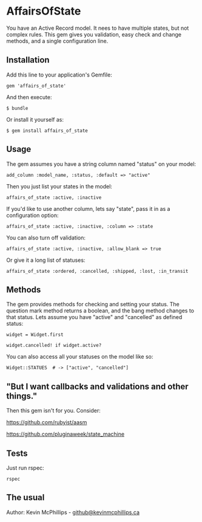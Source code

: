 # AffairsOfState

You have an Active Record model. It nees to have multiple states, but not complex rules. This gem gives you validation, easy check and change methods, and a single configuration line.

## Installation

Add this line to your application's Gemfile:

    gem 'affairs_of_state'

And then execute:

    $ bundle

Or install it yourself as:

    $ gem install affairs_of_state

## Usage

The gem assumes you have a string column named "status" on your model:

    add_column :model_name, :status, :default => "active"

Then you just list your states in the model:

    affairs_of_state :active, :inactive

If you'd like to use another column, lets say "state", pass it in as a configuration option:

    affairs_of_state :active, :inactive, :column => :state

You can also turn off validation:

    affairs_of_state :active, :inactive, :allow_blank => true

Or give it a long list of statuses:

    affairs_of_state :ordered, :cancelled, :shipped, :lost, :in_transit


## Methods

The gem provides methods for checking and setting your status. The question mark method returns a boolean, and the bang method changes to that status. Lets assume you have "active" and "cancelled" as defined status:

    widget = Widget.first

    widget.cancelled! if widget.active?

You can also access all your statuses on the model like so:

    Widget::STATUES  # -> ["active", "cancelled"]


## "But I want callbacks and validations and other things."

Then this gem isn't for you. Consider:

https://github.com/rubyist/aasm

https://github.com/pluginaweek/state_machine


## Tests

Just run rspec:

    rspec


## The usual

Author: Kevin McPhillips - github@kevinmcphillips.ca

